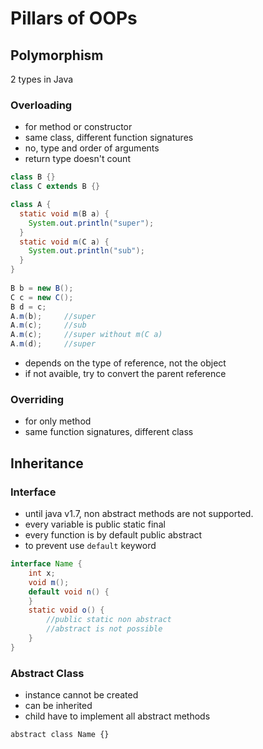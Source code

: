 # Pillars of OOPs

## Polymorphism

2 types in Java

### Overloading

- for method or constructor
- same class, different function signatures
- no, type and order of arguments
- return type doesn't count

```java
class B {}
class C extends B {}

class A {
  static void m(B a) {
    System.out.println("super");
  }
  static void m(C a) {
    System.out.println("sub");
  }
}
 
B b = new B();
C c = new C();
B d = c;
A.m(b);     //super
A.m(c);     //sub
A.m(c);     //super without m(C a)
A.m(d);     //super
```

- depends on the type of reference, not the object
- if not avaible, try to convert the parent reference

### Overriding

- for only method
- same function signatures, different class

## Inheritance

### Interface

- until java v1.7, non abstract methods are not supported.
- every variable is public static final
- every function is by default public abstract
- to prevent use `default` keyword

```java
interface Name {
    int x;
    void m();
    default void n() {
    }
    static void o() {
        //public static non abstract
        //abstract is not possible
    }
}
```

### Abstract Class

- instance cannot be created
- can be inherited
- child have to implement all abstract methods

```
abstract class Name {}
```
